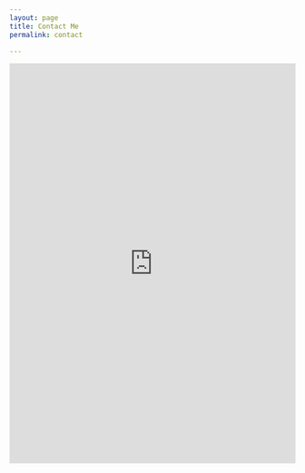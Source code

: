 ```yaml
---
layout: page
title: Contact Me
permalink: contact

---
```

<iframe src="https://docs.google.com/forms/d/e/1FAIpQLSfMROscWLVgPuzMODf6u6dhsrAtI5rdUZqkuZN1dlPz9Oyzqg/viewform?embedded=true" width="100%" height="705" frameborder="0" marginheight="0" marginwidth="0">Loading…</iframe>